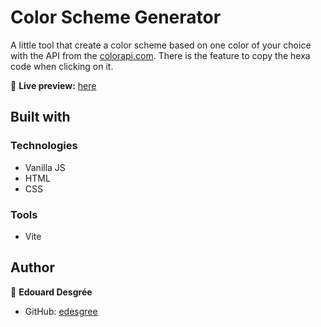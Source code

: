 # Color Scheme Generator

A little tool that create a color scheme based on one color of your choice with the API from the [colorapi.com](https://www.thecolorapi.com/).
There is the feature to copy the hexa code when clicking on it.

🔗 **Live preview:** [here](https://spectacular-alfajores-5af175.netlify.app/)

## Built with

### Technologies

- Vanilla JS
- HTML
- CSS

### Tools

- Vite

## Author

👤 **Edouard Desgrée**

- GitHub: [edesgree](https://github.com/edesgree)
